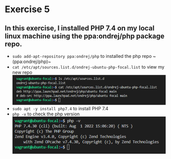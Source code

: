 # Exercise 5

## In this exercise, I installed PHP 7.4 on my local linux machine using the ppa:ondrej/php package repo.
- `sudo add-apt-repository ppa:ondrej/php` to installed the php repo ~(ppa:ondrej/php)~
- `cat /etc/apt/sources.list.d/ondrej-ubuntu-php-focal.list` to view my new repo
   ![/etc/apt/sources.list](sources_list.png)
- `sudo apt -y install php7.4` to install PHP 7.4
- `php -v` to check the php version
   ![php -v](php_v.png)